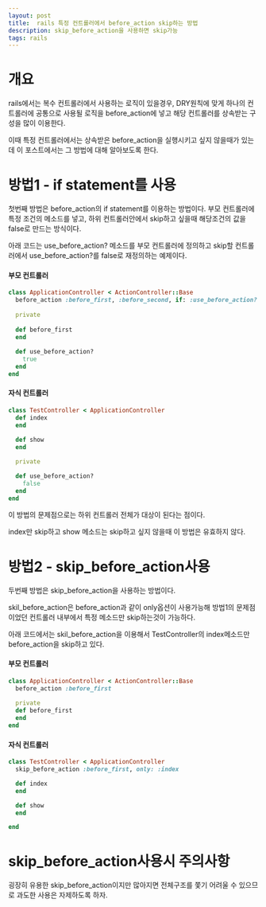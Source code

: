 ```yaml
---
layout: post
title:  rails 특정 컨트롤러에서 before_action skip하는 방법
description: skip_before_action을 사용하면 skip가능
tags: rails
---
```



# 개요

rails에서는 복수 컨트롤러에서 사용하는 로직이 있을경우, DRY원칙에 맞게
하나의 컨트롤러에 공통으로 사용될 로직을 before_action에 넣고 해당 컨트롤러를 상속받는 구성을 많이 이용한다.

이때 특정 컨트롤러에서는 상속받은 before_action을 실행시키고 싶지 않을때가 있는데 
이 포스트에서는 그 방법에 대해 알아보도록 한다.


# 방법1 - if statement를 사용

첫번째 방법은 before_action의 if statement를 이용하는 방법이다.
부모 컨트롤러에 특정 조건의 메소드를 넣고, 하위 컨트롤러안에서 skip하고 싶을때 해당조건의 값을 false로 만드는 방식이다.

아래 코드는 use_before_action? 메소드를 부모 컨트롤러에 정의하고 skip할 컨트롤러에서 use_before_action?를 false로 재정의하는 예제이다.

#### 부모 컨트롤러


```ruby
class ApplicationController < ActionController::Base
  before_action :before_first, :before_second, if: :use_before_action?
 
  private
 
  def before_first
  end
 
  def use_before_action?
    true
  end
end
```

#### 자식 컨트롤러

```ruby
class TestController < ApplicationController
  def index
  end

  def show
  end
 
  private

  def use_before_action?
    false
  end
end
```

이 방법의 문제점으로는 하위 컨트롤러 전체가 대상이 된다는 점이다.

index만 skip하고 show 메소드는 skip하고 싶지 않을때 이 방법은 유효하지 않다.


# 방법2 - skip_before_action사용


두번째 방법은 skip_before_action을 사용하는 방법이다.

skil_before_action은 before_action과 같이 only옵션이 사용가능해
방법1의 문제점이었던 컨트롤러 내부에서 특정 메소드만 skip하는것이 가능하다.

아래 코드에서는 skil_before_action을 이용해서 TestController의 index메소드만 before_action을 skip하고 있다.

#### 부모 컨트롤러


```ruby
class ApplicationController < ActionController::Base
  before_action :before_first
 
  private
  def before_first
  end
end
```

#### 자식 컨트롤러

```ruby
class TestController < ApplicationController
  skip_before_action :before_first, only: :index

  def index
  end

  def show
  end

end
```

# skip_before_action사용시 주의사항

굉장히 유용한 skip_before_action이지만 많아지면 전체구조를 쫓기 어려울 수 있으므로 
과도한 사용은 자제하도록 하자.
